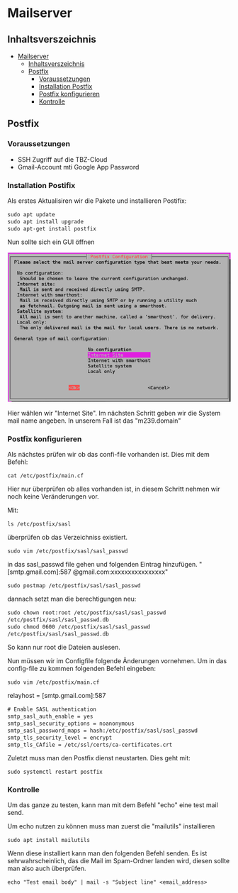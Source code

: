 # Mailserver

## Inhaltsverszeichnis

- [Mailserver](#Mailserver)
  - [Inhaltsverszeichnis](#Inhaltsverszeichnis)
  - [Postfix](#Postfix)
    - [Voraussetzungen](#Voraussetzungen)
    - [Installation Postfix](#installation-postifix)
    - [Postfix konfigurieren](#postfix-konfigurieren)
    - [Kontrolle](#kontrolle)

## Postfix

###  Voraussetzungen
- SSH Zugriff auf die TBZ-Cloud
- Gmail-Account mti Google App Password

### Installation Postifix
Als erstes Aktualisiren wir die Pakete und installieren Postifix:

```
sudo apt update
sudo apt install upgrade
sudo apt-get install postfix
```
Nun sollte sich ein GUI öffnen


![Postfix](images/Postfix.PNG)

Hier wählen wir "Internet Site". Im nächsten Schritt geben wir die System mail name angeben. In unserem Fall ist das "m239.domain"


### Postfix konfigurieren
Als nächstes prüfen wir ob das confi-file vorhanden ist. Dies mit dem Befehl:
```
cat /etc/postfix/main.cf
```

Hier nur überprüfen ob alles vorhanden ist, in diesem Schritt nehmen wir noch keine Veränderungen vor.

Mit:
```
ls /etc/postfix/sasl	
```
überprüfen ob das Verzeichniss existiert.

```
sudo vim /etc/postfix/sasl/sasl_passwd
```
in das sasl_passwd file gehen und folgenden Eintrag hinzufügen.
" [smtp.gmail.com]:587 <Eigene-GMail-Adresse>@gmail.com:xxxxxxxxxxxxxxxx"


```
sudo postmap /etc/postfix/sasl/sasl_passwd
```
dannach setzt man die berechtigungen neu:
```
sudo chown root:root /etc/postfix/sasl/sasl_passwd /etc/postfix/sasl/sasl_passwd.db
sudo chmod 0600 /etc/postfix/sasl/sasl_passwd /etc/postfix/sasl/sasl_passwd.db
```
So kann nur root die Dateien auslesen.

Nun müssen wir im Configfile folgende Änderungen vornehmen. Um in das config-file zu kommen folgenden Befehl eingeben:
```
sudo vim /etc/postfix/main.cf
```

relayhost = [smtp.gmail.com]:587

	# Enable SASL authentication
	smtp_sasl_auth_enable = yes
	smtp_sasl_security_options = noanonymous
	smtp_sasl_password_maps = hash:/etc/postfix/sasl/sasl_passwd
	smtp_tls_security_level = encrypt
	smtp_tls_CAfile = /etc/ssl/certs/ca-certificates.crt

Zuletzt muss man den Postfix dienst neustarten. Dies geht mit: 
```
sudo systemctl restart postfix
```

### Kontrolle
Um das ganze zu testen, kann man mit dem Befehl "echo" eine test mail send.

Um echo nutzen zu können muss man zuerst die "mailutils" installieren
```
sudo apt install mailutils
```
Wenn diese installiert kann man den folgenden Befehl senden. Es ist sehrwahrscheinlich, das die Mail im Spam-Ordner landen wird, diesen sollte man also auch überprüfen.

```
echo "Test email body" | mail -s "Subject line" <email_address>
```
